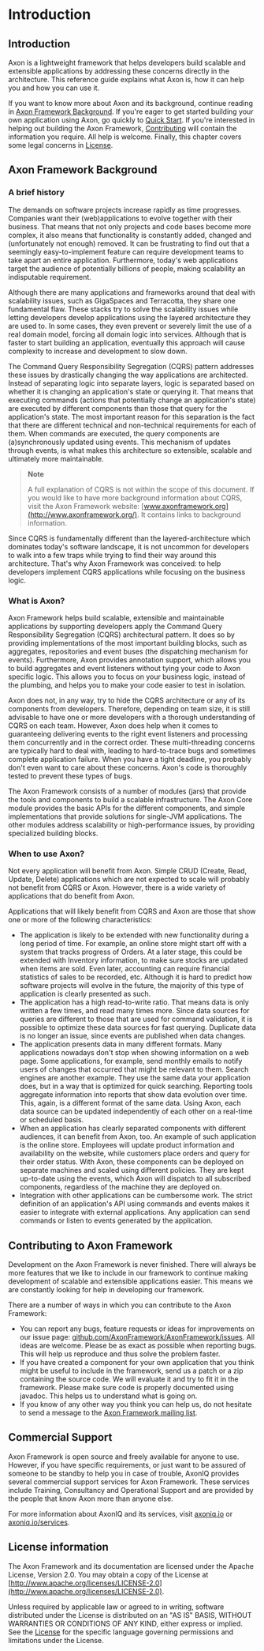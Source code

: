 # Introduction

## Introduction

Axon is a lightweight framework that helps developers build scalable and extensible applications by addressing these concerns directly in the architecture. This reference guide explains what Axon is, how it can help you and how you can use it.

If you want to know more about Axon and its background, continue reading in [Axon Framework Background](introduction.md#axon-framework-background). If you're eager to get started building your own application using Axon, go quickly to [Quick Start](quick-start.md#quick-start). If you're interested in helping out building the Axon Framework, [Contributing](introduction.md#contributing-to-axon-framework) will contain the information you require. All help is welcome. Finally, this chapter covers some legal concerns in [License](introduction.md#license-information).

## Axon Framework Background

### A brief history

The demands on software projects increase rapidly as time progresses. Companies want their \(web\)applications to evolve together with their business. That means that not only projects and code bases become more complex, it also means that functionality is constantly added, changed and \(unfortunately not enough\) removed. It can be frustrating to find out that a seemingly easy-to-implement feature can require development teams to take apart an entire application. Furthermore, today's web applications target the audience of potentially billions of people, making scalability an indisputable requirement.

Although there are many applications and frameworks around that deal with scalability issues, such as GigaSpaces and Terracotta, they share one fundamental flaw. These stacks try to solve the scalability issues while letting developers develop applications using the layered architecture they are used to. In some cases, they even prevent or severely limit the use of a real domain model, forcing all domain logic into services. Although that is faster to start building an application, eventually this approach will cause complexity to increase and development to slow down.

The Command Query Responsibility Segregation \(CQRS\) pattern addresses these issues by drastically changing the way applications are architected. Instead of separating logic into separate layers, logic is separated based on whether it is changing an application's state or querying it. That means that executing commands \(actions that potentially change an application's state\) are executed by different components than those that query for the application's state. The most important reason for this separation is the fact that there are different technical and non-technical requirements for each of them. When commands are executed, the query components are \(a\)synchronously updated using events. This mechanism of updates through events, is what makes this architecture so extensible, scalable and ultimately more maintainable.

> **Note**
>
> A full explanation of CQRS is not within the scope of this document. If you would like to have more background information about CQRS, visit the Axon Framework website: [www.axonframework.org](http://www.axonframework.org/). It contains links to background information.

Since CQRS is fundamentally different than the layered-architecture which dominates today's software landscape, it is not uncommon for developers to walk into a few traps while trying to find their way around this architecture. That's why Axon Framework was conceived: to help developers implement CQRS applications while focusing on the business logic.

### What is Axon?

Axon Framework helps build scalable, extensible and maintainable applications by supporting developers apply the Command Query Responsibility Segregation \(CQRS\) architectural pattern. It does so by providing implementations of the most important building blocks, such as aggregates, repositories and event buses \(the dispatching mechanism for events\). Furthermore, Axon provides annotation support, which allows you to build aggregates and event listeners without tying your code to Axon specific logic. This allows you to focus on your business logic, instead of the plumbing, and helps you to make your code easier to test in isolation.

Axon does not, in any way, try to hide the CQRS architecture or any of its components from developers. Therefore, depending on team size, it is still advisable to have one or more developers with a thorough understanding of CQRS on each team. However, Axon does help when it comes to guaranteeing delivering events to the right event listeners and processing them concurrently and in the correct order. These multi-threading concerns are typically hard to deal with, leading to hard-to-trace bugs and sometimes complete application failure. When you have a tight deadline, you probably don't even want to care about these concerns. Axon's code is thoroughly tested to prevent these types of bugs.

The Axon Framework consists of a number of modules \(jars\) that provide the tools and components to build a scalable infrastructure. The Axon Core module provides the basic APIs for the different components, and simple implementations that provide solutions for single-JVM applications. The other modules address scalability or high-performance issues, by providing specialized building blocks.

### When to use Axon?

Not every application will benefit from Axon. Simple CRUD \(Create, Read, Update, Delete\) applications which are not expected to scale will probably not benefit from CQRS or Axon. However, there is a wide variety of applications that do benefit from Axon.

Applications that will likely benefit from CQRS and Axon are those that show one or more of the following characteristics:

* The application is likely to be extended with new functionality during a long period of time. For example, an online store might start off with a system that tracks progress of Orders. At a later stage, this could be extended with Inventory information, to make sure stocks are updated when items are sold. Even later, accounting can require financial statistics of sales to be recorded, etc. Although it is hard to predict how software projects will evolve in the future, the majority of this type of application is clearly presented as such.
* The application has a high read-to-write ratio. That means data is only written a few times, and read many times more. Since data sources for queries are different to those that are used for command validation, it is possible to optimize these data sources for fast querying. Duplicate data is no longer an issue, since events are published when data changes.
* The application presents data in many different formats. Many applications nowadays don't stop when showing information on a web page. Some applications, for example, send monthly emails to notify users of changes that occurred that might be relevant to them. Search engines are another example. They use the same data your application does, but in a way that is optimized for quick searching. Reporting tools aggregate information into reports that show data evolution over time. This, again, is a different format of the same data. Using Axon, each data source can be updated independently of each other on a real-time or scheduled basis.
* When an application has clearly separated components with different audiences, it can benefit from Axon, too. An example of such application is the online store. Employees will update product information and availability on the website, while customers place orders and query for their order status. With Axon, these components can be deployed on separate machines and scaled using different policies. They are kept up-to-date using the events, which Axon will dispatch to all subscribed components, regardless of the machine they are deployed on.
* Integration with other applications can be cumbersome work. The strict definition of an application's API using commands and events makes it easier to integrate with external applications. Any application can send commands or listen to events generated by the application.

## Contributing to Axon Framework

Development on the Axon Framework is never finished. There will always be more features that we like to include in our framework to continue making development of scalable and extensible applications easier. This means we are constantly looking for help in developing our framework.

There are a number of ways in which you can contribute to the Axon Framework:

* You can report any bugs, feature requests or ideas for improvements on our issue page: [github.com/AxonFramework/AxonFramework/issues](https://github.com/AxonFramework/AxonFramework/issues). All ideas are welcome. Please be as exact as possible when reporting bugs. This will help us reproduce and thus solve the problem faster.
* If you have created a component for your own application that you think might be useful to include in the framework, send us a patch or a zip containing the source code. We will evaluate it and try to fit it in the framework. Please make sure code is properly documented using javadoc. This helps us to understand what is going on.
* If you know of any other way you think you can help us, do not hesitate to send a message to the [Axon Framework mailing list](mailto:axonframework@googlegroups.com).

## Commercial Support

Axon Framework is open source and freely available for anyone to use. However, if you have specific requirements, or just want to be assured of someone to be standby to help you in case of trouble, AxonIQ provides several commercial support services for Axon Framework. These services include Training, Consultancy and Operational Support and are provided by the people that know Axon more than anyone else.

For more information about AxonIQ and its services, visit [axoniq.io](http://axoniq.io) or [axoniq.io/services](http://axoniq.io/services).

## License information

The Axon Framework and its documentation are licensed under the Apache License, Version 2.0. You may obtain a copy of the License at [http://www.apache.org/licenses/LICENSE-2.0](http://www.apache.org/licenses/LICENSE-2.0).

Unless required by applicable law or agreed to in writing, software distributed under the License is distributed on an "AS IS" BASIS, WITHOUT WARRANTIES OR CONDITIONS OF ANY KIND, either express or implied. See the [License](http://www.apache.org/licenses/LICENSE-2.0) for the specific language governing permissions and limitations under the License.


